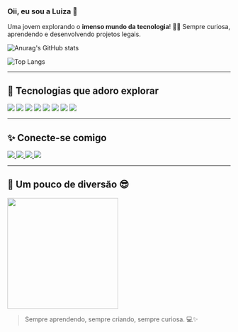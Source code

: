 ### Oii, eu sou a Luiza 💖

Uma jovem explorando o **imenso mundo da tecnologia**! 👩‍💻 Sempre curiosa, aprendendo e desenvolvendo projetos legais.

![Anurag's GitHub stats](https://github-readme-stats.vercel.app/api?username=luizananni&show_icons=true&theme=radical)

![Top Langs](https://github-readme-stats.vercel.app/api/top-langs/?username=luizananni&hide_progress=true&theme=radical)

---

## 🚀 Tecnologias que adoro explorar

<div>
  <img src="https://img.shields.io/badge/Java-ED8B00?style=for-the-badge&logo=java&logoColor=white" />
  <img src="https://img.shields.io/badge/Python-3776AB?style=for-the-badge&logo=python&logoColor=white" />
  <img src="https://img.shields.io/badge/C++-00599C?style=for-the-badge&logo=c%2B%2B&logoColor=white" />
  <img src="https://img.shields.io/badge/Flutter-02569B?style=for-the-badge&logo=flutter&logoColor=white" />
  <img src="https://img.shields.io/badge/Dart-0175C2?style=for-the-badge&logo=dart&logoColor=white" />
  <img src="https://img.shields.io/badge/HTML5-E34F26?style=for-the-badge&logo=html5&logoColor=white" />
  <img src="https://img.shields.io/badge/CSS3-1572B6?style=for-the-badge&logo=css3&logoColor=white" />
  <img src="https://img.shields.io/badge/AWS-232F3E?style=for-the-badge&logo=amazon-aws&logoColor=white" />
</div>

---

## ✨ Conecte-se comigo

<div> 
  <a href="https://www.instagram.com/luiza_rwnanni" target="_blank">
    <img src="https://img.shields.io/badge/-Instagram-%23E4405F?style=for-the-badge&logo=instagram&logoColor=white" />
  </a>
  <a href="https://discord.gg/lulu_nanni" target="_blank">
    <img src="https://img.shields.io/badge/Discord-7289DA?style=for-the-badge&logo=discord&logoColor=white" />
  </a> 
  <a href="mailto:luiza.rwnanni@gmail.com">
    <img src="https://img.shields.io/badge/-Gmail-%23333?style=for-the-badge&logo=gmail&logoColor=white" />
  </a>
  <a href="https://www.linkedin.com/in/luiza-nanni/" target="_blank">
    <img src="https://img.shields.io/badge/-LinkedIn-%230077B5?style=for-the-badge&logo=linkedin&logoColor=white" />
  </a> 
</div>

---

## 🌟 Um pouco de diversão 😎

<img src="https://media.giphy.com/media/3o7aCVPwl0zqRG4fJe/giphy.gif" width="250px" />

> Sempre aprendendo, sempre criando, sempre curiosa. 💻✨
